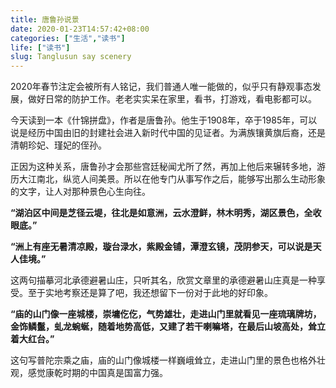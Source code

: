 ```yaml
---
title: 唐鲁孙说景
date: 2020-01-23T14:57:42+08:00
categories: ["生活","读书"]
life: ["读书"]
slug: Tanglusun say scenery
---
```


2020年春节注定会被所有人铭记，我们普通人唯一能做的，似乎只有静观事态发展，做好日常的防护工作。老老实实呆在家里，看书，打游戏，看电影都可以。

今天读到一本《什锦拼盘》，作者是唐鲁孙。他生于1908年，卒于1985年，可以说是经历中国由旧的封建社会进入新时代中国的见证者。为满族镶黄旗后裔，还是清朝珍妃、瑾妃的侄孙。

正因为这种关系，唐鲁孙才会那些宫廷秘闻尤所了然，再加上他后来辗转多地，游历大江南北，纵览人间美景。所以在他专门从事写作之后，能够写出那么生动形象的文字，让人对那种景色心生向往。

**“湖泊区中间是芝径云堤，往北是如意洲，云水澄鲜，林木明秀，湖区景色，全收眼底。”**

**“洲上有座无暑清凉殿，璇台渌水，紫殿金铺，潭澄玄镜，茂阴参天，可以说是天人佳境。”**

这两句描摹河北承德避暑山庄，只听其名，欣赏文章里的承德避暑山庄真是一种享受。至于实地考察还是算了吧，我还想留下一份对于此地的好印象。

**“庙的山门像一座城楼，崇墉仡仡，气势雄壮，走进山门里就看见一座琉璃牌坊，金饰鳞鬣，虬龙蜿蜒，随着地势高低，又建了若干喇嘛塔，在最后山坡高处，耸立着大红台。”**

这句写普陀宗乘之庙，庙的山门像城楼一样巍峨耸立，走进山门里的景色也格外壮观，感觉康乾时期的中国真是国富力强。